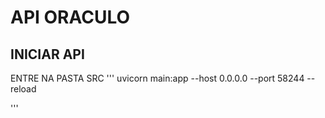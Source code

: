 # API ORACULO
## INICIAR API
ENTRE NA PASTA SRC
'''
uvicorn main:app --host 0.0.0.0 --port 58244 --reload

'''